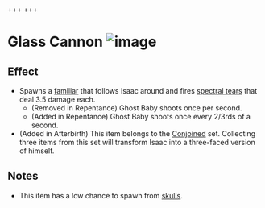 +++
+++

 # Glass Cannon ![image](/image/Glass_Cannon.png) 


Effect
--------


* Spawns a [familiar](/wiki/Familiar "Familiar") that follows Isaac around and fires [spectral tears](/wiki/Spectral_tears "Spectral tears") that deal 3.5 damage each.
	+ (Removed in Repentance) Ghost Baby shoots once per second.
	+ (Added in Repentance) Ghost Baby shoots once every 2/3rds of a second.
* (Added in Afterbirth) This item belongs to the [Conjoined](/wiki/Conjoined "Conjoined") set. Collecting three items from this set will transform Isaac into a three-faced version of himself.


Notes
-------


* This item has a low chance to spawn from [skulls](/wiki/Rocks#Skulls "Rocks").


